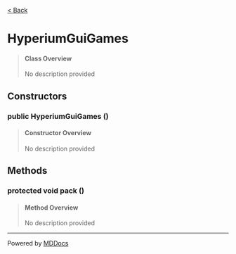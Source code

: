 [< Back](README.md)
# HyperiumGuiGames #
>#### Class Overview ####
>No description provided
## Constructors ##
### public HyperiumGuiGames () ###
>#### Constructor Overview ####
>No description provided
>
## Methods ##
### protected void pack () ###
>#### Method Overview ####
>No description provided
>

---
Powered by [MDDocs](https://github.com/VRCube/MDDocs)